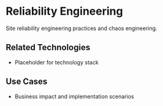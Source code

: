 # Reliability Engineering

Site reliability engineering practices and chaos engineering.

## Related Technologies
- Placeholder for technology stack

## Use Cases
- Business impact and implementation scenarios
